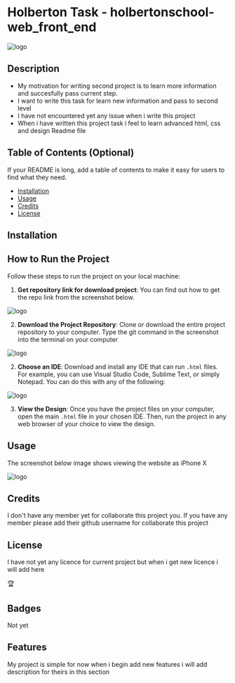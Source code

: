 
           

# Holberton Task - holbertonschool-web_front_end

![logo](html_advanced/assets/images/holberton_logo.jpg)

## Description

- My motivation for writing second project is to learn more information and succesfully pass current step.
- I want to write this task for learn new information and pass to second level 
- I have not encountered yet any issue when i write this project
- When i have written this project task i feel to learn advanced html, css and design Readme file

## Table of Contents (Optional)

If your README is long, add a table of contents to make it easy for users to find what they need.

- [Installation](#installation)
- [Usage](#usage)
- [Credits](#credits)
- [License](#license)

## Installation

## How to Run the Project

Follow these steps to run the project on your local machine:
1. **Get repository link for download project**: You can find out how to get the repo link from the screenshot below.

![logo](html_advanced/assets/images/copy-repo-link.png)

2. **Download the Project Repository**: Clone or download the entire project repository to your computer. Type the git command in the screenshot into the terminal on your computer

![logo](html_advanced/assets/images/clone-custom-machine.png)

2. **Choose an IDE**: Download and install any IDE that can run `.html` files. For example, you can use Visual Studio Code, Sublime Text, or simply Notepad. You can do this with any of the following:

![logo](html_advanced/assets/images/IDEs.png)

3. **View the Design**: Once you have the project files on your computer, open the main `.html` file in your chosen IDE. Then, run the project in any web browser of your choice to view the design.

## Usage

The screenshot below image shows viewing the website as iPhone X

![logo](developer_tools/assets/images/0-responsive_device.png)

## Credits

I don't have any member yet for collaborate this project you. If you have any member please add their github username for collaborate this project 

## License
I have not yet any licence for current project but when i get new licence i will add here

🏆 

## Badges
Not yet 

## Features

My project is simple for now when i begin add new features i will add description for theirs in this section
